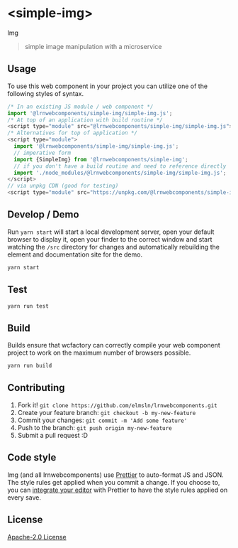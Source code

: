 # &lt;simple-img&gt;

Img
> simple image manipulation with a microservice

## Usage
To use this web component in your project you can utilize one of the following styles of syntax.

```js
/* In an existing JS module / web component */
import '@lrnwebcomponents/simple-img/simple-img.js';
/* At top of an application with build routine */
<script type="module" src="@lrnwebcomponents/simple-img/simple-img.js"></script>
/* Alternatives for top of application */
<script type="module">
  import '@lrnwebcomponents/simple-img/simple-img.js';
  // imperative form
  import {SimpleImg} from '@lrnwebcomponents/simple-img';
  // if you don't have a build routine and need to reference directly
  import './node_modules/@lrnwebcomponents/simple-img/simple-img.js';
</script>
// via unpkg CDN (good for testing)
<script type="module" src="https://unpkg.com/@lrnwebcomponents/simple-img/simple-img.js"></script>
```

## Develop / Demo
Run `yarn start` will start a local development server, open your default browser to display it, open your finder to the correct window and start watching the `/src` directory for changes and automatically rebuilding the element and documentation site for the demo.
```bash
yarn start
```

## Test

```bash
yarn run test
```

## Build
Builds ensure that wcfactory can correctly compile your web component project to
work on the maximum number of browsers possible.
```bash
yarn run build
```

## Contributing

1. Fork it! `git clone https://github.com/elmsln/lrnwebcomponents.git`
2. Create your feature branch: `git checkout -b my-new-feature`
3. Commit your changes: `git commit -m 'Add some feature'`
4. Push to the branch: `git push origin my-new-feature`
5. Submit a pull request :D

## Code style

Img (and all lrnwebcomponents) use [Prettier][prettier] to auto-format JS and JSON.  The style rules get applied when you commit a change.  If you choose to, you can [integrate your editor][prettier-ed] with Prettier to have the style rules applied on every save.

[prettier]: https://github.com/prettier/prettier/
[prettier-ed]: https://github.com/prettier/prettier/#editor-integration
[polyserve]: https://github.com/Polymer/polyserve
[web-component-tester]: https://github.com/Polymer/web-component-tester

## License
[Apache-2.0 License](http://opensource.org/licenses/Apache-2.0)
